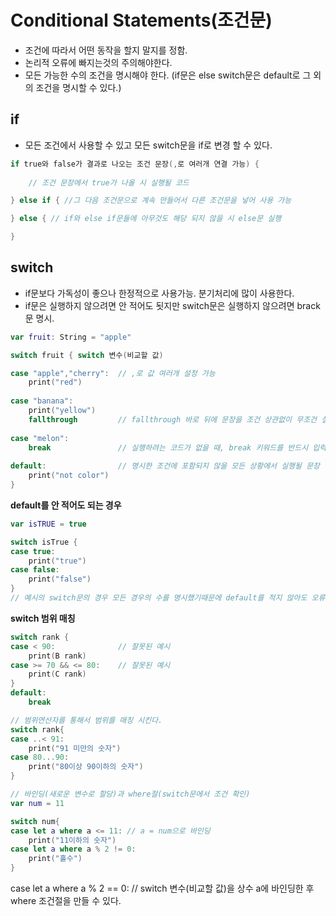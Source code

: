 # Conditional Statements(조건문)
- 조건에 따라서 어떤 동작을 할지 말지를 정함.
- 논리적 오류에 빠지는것의 주의해야한다.
- 모든 가능한 수의 조건을 명시해야 한다. (if문은 else switch문은 default로 그 외의 조건을 명시할 수 있다.)

## if
- 모든 조건에서 사용할 수 있고 모든 switch문을 if로 변경 할 수 있다.

```swift
if true와 false가 결과로 나오는 조건 문장(,로 여러개 연결 가능) {
    
    // 조건 문장에서 true가 나올 시 실행될 코드

} else if { //그 다음 조건문으로 계속 만들어서 다른 조건문을 넣어 사용 가능  

} else { // if와 else if문들에 아무것도 해당 되지 않을 시 else문 실행

}
```

## switch
- if문보다 가독성이 좋으나 한정적으로 사용가능. 분기처리에 많이 사용한다.
- if문은 실행하지 않으려면 안 적어도 됫지만 switch문은 실행하지 않으려면 brack문 명시.

```swift
var fruit: String = "apple"

switch fruit { switch 변수(비교할 값)

case "apple","cherry":  // ,로 값 여러개 설정 가능
    print("red")
    
case "banana":
    print("yellow")
    fallthrough         // fallthrough 바로 뒤에 문장을 조건 상관없이 무조건 실행
    
case "melon":
    break               // 실행하려는 코드가 없을 때, break 키워드를 반드시 입력!
    
default:                // 명시한 조건에 포함되지 않을 모든 상황에서 실행될 문장
    print("not color")
}
```
**default를 안 적어도 되는 경우**
```swift
var isTRUE = true

switch isTrue {
case true:
    print("true")
case false:
    print("false")
}
// 예시의 switch문의 경우 모든 경우의 수를 명시했기때문에 default를 적지 않아도 오류가 발생하지 않는다.
```

**switch 범위 매칭**
```swift
switch rank {
case < 90:              // 잘못된 예시
    print(B rank)
case >= 70 && <= 80:    // 잘못된 예시
    print(C rank)
}
default:
    break

// 범위연산자를 통해서 범위를 매칭 시킨다.
switch rank{
case ..< 91:
    print("91 미만의 숫자")
case 80...90:
    print("80이상 90이하의 숫자")
}

// 바인딩(새로운 변수로 할당)과 where절(switch문에서 조건 확인)
var num = 11

switch num{
case let a where a <= 11: // a = num으로 바인딩
    print("11이하의 숫자")
case let a where a % 2 != 0:
    print("홀수")
}    
```


case let a where a % 2 == 0: // switch 변수(비교할 값)을 상수 a에 바인딩한 후 where 조건절을 만들 수 있다.
